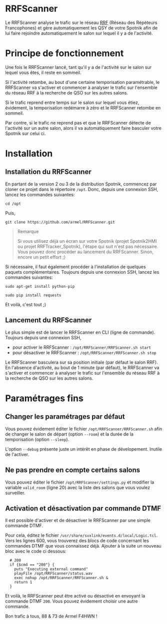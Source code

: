 # RRFScanner
Le RRFScanner analyse le trafic sur le réseau [RRF](https://f5nlg.wordpress.com/2015/12/28/nouveau-reseau-french-repeater-network/) (Réseau des Répéteurs Francophones) et gère automatiquement les QSY de votre Spotnik afin de lui faire rejoindre automatiquement le salon sur lequel il y a de l'activité.

# Principe de fonctionnement
Une fois le RRFScanner lancé, tant qu'il y a de l'activité sur le salon sur lequel vous êtes, il reste en sommeil.

Si l'activité retombe, au bout d'une certaine temporisation paramétrable, le RRFScanner va s'activer et commencer à analyser le trafic sur l'ensemble du réseau RRF à la recherche de QSO sur les autres salons.

Si le trafic reprend entre temps sur le salon sur lequel vous étiez, évidement, la temporisation redémarre à zéro et le RRFScanner retombe en sommeil.

Par contre, si le trafic ne reprend pas et que le RRFScanner détecte de l'activité sur un autre salon, alors il va automatiquement faire basculer votre Spotnik sur celui ci.

# Installation

## Installation du RRFScanner

En partant de la version 2 ou 3 de la distribution Spotnik, commencez par cloner ce projet dans le répertoire `/opt`. Donc, depuis une connexion SSH, lancez les commandes suivantes:

`cd /opt`

Puis, 

`git clone https://github.com/armel/RRFScanner.git`

> Remarque
> 
> Si vous utilisez déjà un écran sur votre Spotnik (projet Spotnik2HMI ou projet RRFTracker_Spotnik), l'étape qui suit n'est pas nécessaire. Vous pouvez donc procéder au lancement du RRFScanner. Sinon, encore un petit effort ;)

Si nécessaire, il faut également procéder à l'installation de quelques paquets complémentaires. Toujours depuis une connexion SSH, lancez les commandes suivantes:

`sudo apt-get install python-pip`

`sudo pip install requests`

Et voilà, c'est tout ;)

## Lancement du RRFScanner

Le plus simple est de lancer le RRFScanner en CLI (ligne de commande). Toujours depuis une connexion SSH, 

- pour activer le RRFScanner : `/opt/RRFScanner/RRFScanner.sh start`
- pour désactiver le RRFScanner : `/opt/RRFScanner/RRFScanner.sh stop`

Le RRFScanner basculera sur sa position initiale (par défaut le salon RRF). En l'absence d'activité, au bout de 1 minute (par défaut), le RRFScanner va s'activer et commencer à analyser le trafic sur l'ensemble du réseau RRF à la recherche de QSO sur les autres salons.

# Paramétrages fins

## Changer les paramétrages par défaut

Vous pouvez évidement éditer le fichier `/opt/RRFScanner/RRFScanner.sh` afin de changer le salon de départ (option `--room`) et la durée de la temporisation (option `--sleep`). 

L'option `--debug` présente juste un intérêt en phase de dévelopement. Inutile de l'activer. 

## Ne pas prendre en compte certains salons

Vous pouvez éditer le fichier `/opt/RRFScanner/settings.py` et modifier la variable `valid_room` (ligne 20) avec la liste des salons que vous voulez surveiller.


## Activation et désactivation par commande DTMF

Il est possible d'activer et de désactiver le RRFScanner par une simple commande DTMF.

Pour cela, éditez le fichier `/usr/share/svxlink/events.d/local/Logic.tcl`. Vers les lignes 600, vous trouverez des blocs de code concernant les commandes DTMF que vous connaissez déjà. Ajouter à la suite un nouveau bloc avec le code ci dessous:

```
  # 200
  if {$cmd == "200"} {
    puts "Executing external command"
    playFile /opt/RRFScanner/status.wav
    exec nohup /opt/RRFScanner/RRFScanner.sh &
    return 1
  }
```

Et voilà, le RRFScanner peut être activé ou désactivé en envoyant la commande DTMF `200`. Vous pouvez évidement choisir une autre commande.

Bon trafic à tous, 88 & 73 de Armel F4HWN !